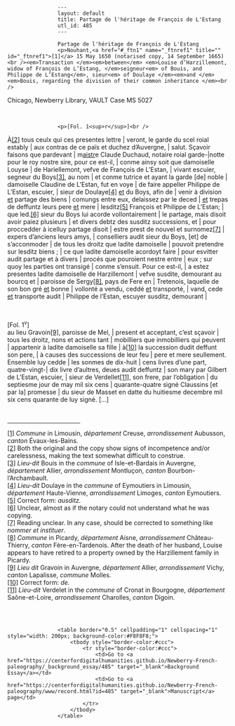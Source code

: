 
                    ---
                    layout: default
                    title: Partage de l'héritage de François de L'Estang
                    utl_id: 485
                    ---
                
                    Partage de l'héritage de François de L'Estang  
                    <p>Nouhant,<a href="#_ftn1" name="_ftnref1" title="" id="_ftnref1">[1]</a> 15 May 1650 (notarised copy, 14 September 1665)<br /><em>Transaction </em><em>between</em> <em>Louise d’Harzillemont, widow of François de L’Estang, </em>seigneur<em> of Bouis, and Philippe de L’Estang</em>, sieur<em> of Doulaye </em><em>and </em><em>Bouis, regarding the division of their common inheritance </em><br />
Chicago, Newberry Library, VAULT Case MS 5027</p>
<p> </p>
  
                    <p>[Fol. 1<sup>r</sup>]<br />
À<a href="#_ftn2" name="_ftnref2" title="" id="_ftnref2">[2]</a> tous ceulx qui ces presentes lettre | veront, le garde du scel roial estably | aux contras de ce païs et duchez d’Auvergne, | salut. Sçavoir faisons que pardevant | m<u>aistr</u>e Claude Duchaud, notaire roial garde-|notte pour le roy nostre sire, pour ce est-il, | conme ainsy soit que damoiselle Louyse | de Hariellemont, vefve de François de L’Estan, | vivant escuier, segneur du Boys<a href="#_ftn3" name="_ftnref3" title="" id="_ftnref3">[3]</a>, au nom | et conme tutrice et ayant la garde [de] noble | damoiselle Claudine de L’Estan, fut en voye | de faire appeller Philippe de L’Estan, escuier, | sieur de Doulaye<a href="#_ftn4" name="_ftnref4" title="" id="_ftnref4">[4]</a> <u>et</u> du Boys, afin de | venir à division <u>et</u> partage des biens | comungs entre eux, delaissez par le deced | <u>et</u> trepas de deffuntz leurs pere <u>et</u> mere | lesditz<a href="#_ftn5" name="_ftnref5" title="" id="_ftnref5">[5]</a> François et Philippe de L’Estan; | que led.<a href="#_ftn6" name="_ftnref6" title="" id="_ftnref6">[6]</a> sieur du Boys lui acorde vollontairement | le partage, mais disoit avoir paiez plusieurs | et divers debtz des susditz successions, et | pour proccedder à icelluy partage disoit | estre prest de nouvel et surnomez<a href="#_ftn7" name="_ftnref7" title="" id="_ftnref7">[7]</a> | expers d’anciens leurs amys, | conselliers audit sieur du Boys, [et] de s’acconmoder | de tous les droitz que ladite damoiselle | pouvoit pretendre sur lesditz biens ; | ce que ladite damoiselle acordoyt faire | pour esvitter audit partage et à divers | procés que pouroient nestre entre | eux ; sur quoy les parties ont transigé | conme s’ensuit. Pour ce est-il, | a estez presentes ladite damoiselle de Harzillemont | vefve susdite, demourant au bourcq et | paroisse de Sergy<a href="#_ftn8" name="_ftnref8" title="" id="_ftnref8">[8]</a>, pays de Fere en | Tretenois, laquelle de son bon gré <u>et</u> bonne | vollonté a vendu, ceddé <u>et</u> transporté, | vand, cede <u>et</u> transporte audit | Philippe de l’Estan, escuyer susditz, demourant |</p>
<p> </p>
<p>[Fol. 1<sup>v</sup>]<br />
au lieu Gravoin<a href="#_ftn9" name="_ftnref9" title="" id="_ftnref9">[9]</a>, paroisse de Mel, | present et acceptant, c’est sçavoir | tous les droitz, nons et actions tant | mobilliers que inmobilliers qui peuvent | appartenir à ladite damoiselle sa fille | à<a href="#_ftn10" name="_ftnref10" title="" id="_ftnref10">[10]</a> la succession dudit deffunt son pere, | à causes des successions de leur feu | pere et mere seullement. Ensemble luy cedde | les sonmes de dix-huit | cens livres d’une part, quatre-vingt-| dix livre d’aultres, deues audit deffuntz | son mary par Gilbert de L’Estan, escuier, | sieur de Verdellet<a href="#_ftn11" name="_ftnref11" title="" id="_ftnref11">[11]</a>, son frere, par l’obligation | du septiesme jour de may mil six cens | quarante-quatre signé Claussins [et par la] promesse | du sieur de Masset en datte du huitiesme decembre mil six cens quarante de luy signé. […]</p>
<div> 
<hr align="left" size="1" width="33%" /><div id="ftn1"><a href="#_ftnref1" name="_ftn1" title="" id="_ftn1">[1]</a> <em>Commune</em> in Limousin, <em>département </em>Creuse, <em>arrondissement</em> Aubusson, <em>canton</em> Évaux-les-Bains.</div>
<div id="ftn2"><a href="#_ftnref2" name="_ftn2" title="" id="_ftn2">[2]</a> Both the original and the copy show signs of incompetence and/or carelessness, making the text somewhat difficult to construe.</div>
<div id="ftn3"><a href="#_ftnref3" name="_ftn3" title="" id="_ftn3">[3]</a> <em>Lieu-dit</em> Bouis in the <em>commune</em> of Isle-et-Bardais in Auvergne, <em>département </em>Allier, <em>arrondissement</em> Montluçon, <em>canton</em> Bourbon-l’Archambault.</div>
<div id="ftn4"><a href="#_ftnref4" name="_ftn4" title="" id="_ftn4">[4]</a> <em>Lieu-dit</em> Doulaye in the <em>commune</em> of Eymoutiers in Limousin, <em>département</em> Haute-Vienne, <em>arrondissement</em> Limoges, <em>canton</em> Eymoutiers.</div>
<div id="ftn5"><a href="#_ftnref5" name="_ftn5" title="" id="_ftn5">[5]</a> Correct form: <em>ausditz.</em></div>
<div id="ftn6"><a href="#_ftnref6" name="_ftn6" title="" id="_ftn6">[6]</a> Unclear, almost as if the notary could not understand what he was copying.</div>
<div id="ftn7"><a href="#_ftnref7" name="_ftn7" title="" id="_ftn7">[7]</a> Reading unclear. In any case, should be corrected to something like <em>nommer et instituer</em>.</div>
<div id="ftn8"><a href="#_ftnref8" name="_ftn8" title="" id="_ftn8">[8]</a> <em>Commune</em> in Picardy, <em>département</em> Aisne, <em>arrondissement</em> Château-Thierry, <em>canton</em> Fère-en-Tardenois. After the death of her husband, Louise appears to have retired to a property owned by the Harzillement family in Picardy.</div>
<div id="ftn9"><a href="#_ftnref9" name="_ftn9" title="" id="_ftn9">[9]</a> <em>Lieu dit</em> Gravoin in Auvergne, <em>département</em> Allier, <em>arrondissement</em> Vichy, <em>canton</em> Lapalisse, <em>commune</em> Molles.</div>
<div id="ftn10"><a href="#_ftnref10" name="_ftn10" title="" id="_ftn10">[10]</a> Correct form: <em>de.</em></div>
<div id="ftn11"><a href="#_ftnref11" name="_ftn11" title="" id="_ftn11">[11]</a> <em>Lieu-dit</em> Verdelet in the <em>commune</em> of Cronat in Bourgogne, <em>département</em> Saône-et-Loire, <em>arrondissement</em> Charolles, <em>canton</em> Digoin.</div>
</div>
<p> </p>

                    
                     
                    <table border="0.5" cellpadding="1" cellspacing="1" style="width: 200px; background-color:#F8F8F8;">
                        <tbody style="border-color:#ccc">
                            <tr style="border-color:#ccc">
                                <td>Go to <a href="https://centerfordigitalhumanities.github.io/Newberry-French-paleography/_background_essay/485" target="_blank">Background Essay</a></td>
                                <td>Go to <a href="https://centerfordigitalhumanities.github.io/Newberry-French-paleography/www/record.html?id=485" target="_blank">Manuscript</a> page</td>
                            </tr>
                        </tbody>
                    </table>
                     
                
                